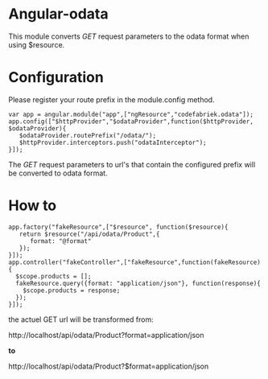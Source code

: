Angular-odata
=============

This module converts *GET* request parameters to the odata format when using $resource.

Configuration
=============
Please register your route prefix in the module.config method.

    var app = angular.modulde("app",["ngResource","codefabriek.odata"]);
    app.config(["$httpProvider","$odataProvider",function($httpProvider, $odataProvider){
       $odataProvider.routePrefix("/odata/");
       $httpProvider.interceptors.push("odataInterceptor");
    }]);

The *GET* request parameters to url's that contain the configured prefix will be converted to odata format.

How to
=============

    app.factory("fakeResource",["$resource", function($resource){
       return $resource("/api/odata/Product",{
          format: "@format"
       });
    }]);
    app.controller("fakeController",["fakeResource",function(fakeResource){
      $scope.products = [];
      fakeResource.query({format: "application/json"}, function(response){
        $scope.products = response;    
      });
    }]);
    
the actuel GET url will be transformed from:

http://localhost/api/odata/Product?format=application/json

**to**

http://localhost/api/odata/Product?$format=application/json

